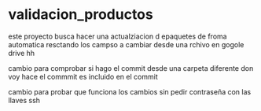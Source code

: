 # validacion_productos
este proyecto busca hacer una actualziacion d epaquetes de froma automatica resctando los campso a cambiar desde una rchivo en gogole drive
hh








cambio para comprobar si hago el commit desde una carpeta diferente don voy hace el commmit es incluido en el commit

cambio para probar que funciona los cambios sin pedir contraseña con las llaves ssh
